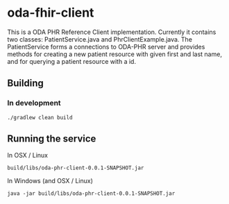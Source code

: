# oda-fhir-client

This is a ODA PHR Reference Client implementation.
Currently it contains two classes: PatientService.java and PhrClientExample.java.
The PatientService forms a connections to ODA-PHR server and provides methods for
creating a new patient resource with given first and last name, and for querying
a patient resource with a id.

## Building

### In development
```
./gradlew clean build
```

## Running the service

In OSX / Linux
```
build/libs/oda-phr-client-0.0.1-SNAPSHOT.jar
```

In Windows (and OSX / Linux)
```
java -jar build/libs/oda-phr-client-0.0.1-SNAPSHOT.jar
```

